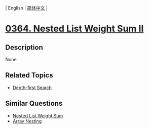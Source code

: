 
| English | [简体中文](README.md) |
# [0364. Nested List Weight Sum II](https://leetcode-cn.com/problems/nested-list-weight-sum-ii/)
## Description
None
## Related Topics
- [Depth-first Search](https://leetcode-cn.com/tag/depth-first-search)
## Similar Questions
- [Nested List Weight Sum](../nested-list-weight-sum/README_EN.md)
- [Array Nesting](../array-nesting/README_EN.md)

